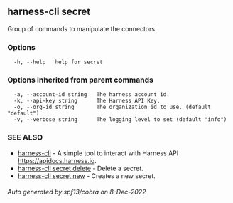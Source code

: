 ## harness-cli secret

Group of commands to manipulate the connectors.

### Options

```
  -h, --help   help for secret
```

### Options inherited from parent commands

```
  -a, --account-id string   The harness account id.
  -k, --api-key string      The Harness API Key.
  -o, --org-id string       The organization id to use. (default "default")
  -v, --verbose string      The logging level to set (default "info")
```

### SEE ALSO

* [harness-cli](harness-cli.md)	 - A simple tool to interact with Harness API https://apidocs.harness.io.
* [harness-cli secret delete](harness-cli_secret_delete.md)	 - Delete a secret.
* [harness-cli secret new](harness-cli_secret_new.md)	 - Creates a new secret.

###### Auto generated by spf13/cobra on 8-Dec-2022
